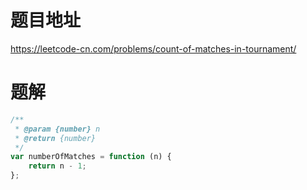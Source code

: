 # 题目地址
https://leetcode-cn.com/problems/count-of-matches-in-tournament/

# 题解
```js
/**
 * @param {number} n
 * @return {number}
 */
var numberOfMatches = function (n) {
    return n - 1;
};
```